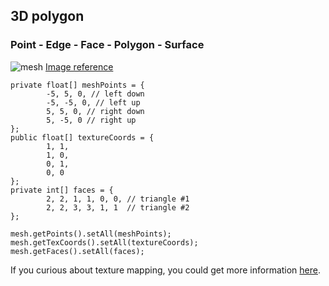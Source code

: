 ## 3D polygon
### Point - Edge - Face - Polygon - Surface
![mesh](../resources/mesh.png)
[Image reference](https://en.wikipedia.org/wiki/Polygon_mesh)

```
private float[] meshPoints = {
        -5, 5, 0, // left down
        -5, -5, 0, // left up
        5, 5, 0, // right down
        5, -5, 0 // right up
};
public float[] textureCoords = {
        1, 1,
        1, 0,
        0, 1,
        0, 0
};
private int[] faces = {
        2, 2, 1, 1, 0, 0, // triangle #1
        2, 2, 3, 3, 1, 1  // triangle #2
};

mesh.getPoints().setAll(meshPoints);
mesh.getTexCoords().setAll(textureCoords);
mesh.getFaces().setAll(faces);
```

If you curious about texture mapping, you could get more information [here](https://kok202.tistory.com/180?category=803457).
